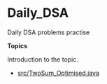 # Daily_DSA
 Daily DSA problems practise

 **Topics**

Introduction to the topic.

- [src/TwoSum_Optimised.java](src/TwoSum_Optimised.java)
